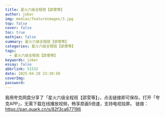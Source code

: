 ```yaml
---
title: 星火六级全程班【邵雯等】
author: joker
img: medias/featureimages/3.jpg
top: false
cover: false
toc: true
mathjax: false
summary: 星火六级全程班【邵雯等】
categories: 星火六级全程班【邵雯等】
tags:
  - 星火六级全程班【邵雯等】
keywords: joker
essay: false
abbrlink: 51532
date: 2025-04-20 23:39:50
coverImg:
password:
---
```


我用夸克网盘分享了「星火六级全程班【邵雯等】」，点击链接即可保存。打开「夸克APP」，无需下载在线播放视频，畅享原画5倍速，支持电视投屏。
链接：https://pan.quark.cn/s/82f3ca677196
